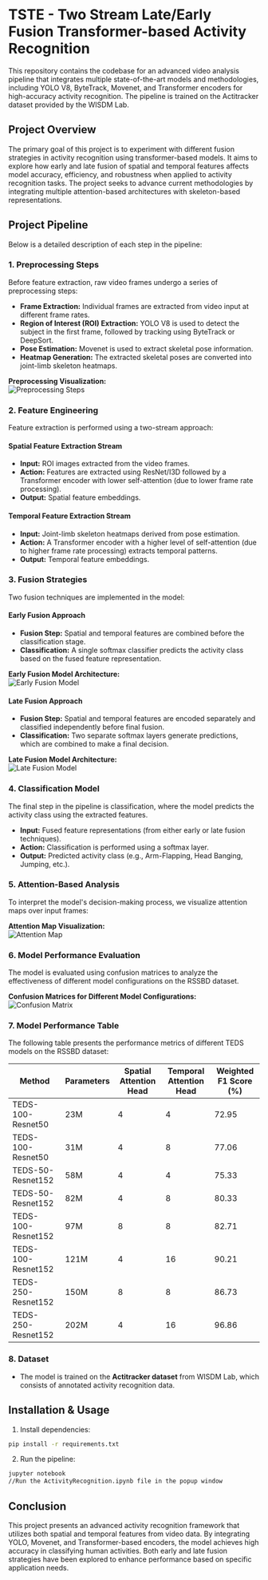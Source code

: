 # TSTE - Two Stream Late/Early Fusion Transformer-based Activity Recognition

This repository contains the codebase for an advanced video analysis pipeline that integrates multiple state-of-the-art models and methodologies, including YOLO V8, ByteTrack, Movenet, and Transformer encoders for high-accuracy activity recognition. The pipeline is trained on the Actitracker dataset provided by the WISDM Lab.

## Project Overview

The primary goal of this project is to experiment with different fusion strategies in activity recognition using transformer-based models. It aims to explore how early and late fusion of spatial and temporal features affects model accuracy, efficiency, and robustness when applied to activity recognition tasks. The project seeks to advance current methodologies by integrating multiple attention-based architectures with skeleton-based representations.

## Project Pipeline

Below is a detailed description of each step in the pipeline:

### **1. Preprocessing Steps**

Before feature extraction, raw video frames undergo a series of preprocessing steps:

- **Frame Extraction:** Individual frames are extracted from video input at different frame rates.
- **Region of Interest (ROI) Extraction:** YOLO V8 is used to detect the subject in the first frame, followed by tracking using ByteTrack or DeepSort.
- **Pose Estimation:** Movenet is used to extract skeletal pose information.
- **Heatmap Generation:** The extracted skeletal poses are converted into joint-limb skeleton heatmaps.

**Preprocessing Visualization:**  
![Preprocessing Steps](preprocessing.png)

### **2. Feature Engineering**

Feature extraction is performed using a two-stream approach:

#### **Spatial Feature Extraction Stream**

- **Input:** ROI images extracted from the video frames.
- **Action:** Features are extracted using ResNet/I3D followed by a Transformer encoder with lower self-attention (due to lower frame rate processing).
- **Output:** Spatial feature embeddings.

#### **Temporal Feature Extraction Stream**

- **Input:** Joint-limb skeleton heatmaps derived from pose estimation.
- **Action:** A Transformer encoder with a higher level of self-attention (due to higher frame rate processing) extracts temporal patterns.
- **Output:** Temporal feature embeddings.

### **3. Fusion Strategies**

Two fusion techniques are implemented in the model:

#### **Early Fusion Approach**

- **Fusion Step:** Spatial and temporal features are combined before the classification stage.
- **Classification:** A single softmax classifier predicts the activity class based on the fused feature representation.

**Early Fusion Model Architecture:**  
![Early Fusion Model](early-fusion-model.png)

#### **Late Fusion Approach**

- **Fusion Step:** Spatial and temporal features are encoded separately and classified independently before final fusion.
- **Classification:** Two separate softmax layers generate predictions, which are combined to make a final decision.

**Late Fusion Model Architecture:**  
![Late Fusion Model](late-fusion-model.png)

### **4. Classification Model**

The final step in the pipeline is classification, where the model predicts the activity class using the extracted features.

- **Input:** Fused feature representations (from either early or late fusion techniques).
- **Action:** Classification is performed using a softmax layer.
- **Output:** Predicted activity class (e.g., Arm-Flapping, Head Banging, Jumping, etc.).

### **5. Attention-Based Analysis**

To interpret the model's decision-making process, we visualize attention maps over input frames:

**Attention Map Visualization:**  
![Attention Map](attention-map.png)

### **6. Model Performance Evaluation**

The model is evaluated using confusion matrices to analyze the effectiveness of different model configurations on the RSSBD dataset.

**Confusion Matrices for Different Model Configurations:**  
![Confusion Matrix](confusion-matrix.png)

### **7. Model Performance Table**

The following table presents the performance metrics of different TEDS models on the RSSBD dataset:

| Method                | Parameters | Spatial Attention Head | Temporal Attention Head | Weighted F1 Score (%) |
|-----------------------|------------|------------------------|------------------------|------------------------|
| TEDS-100-Resnet50    | 23M        | 4                      | 4                      | 72.95                  |
| TEDS-100-Resnet50    | 31M        | 4                      | 8                      | 77.06                  |
| TEDS-50-Resnet152    | 58M        | 4                      | 4                      | 75.33                  |
| TEDS-50-Resnet152    | 82M        | 4                      | 8                      | 80.33                  |
| TEDS-100-Resnet152   | 97M        | 8                      | 8                      | 82.71                  |
| TEDS-100-Resnet152   | 121M       | 4                      | 16                     | 90.21                  |
| TEDS-250-Resnet152   | 150M       | 8                      | 8                      | 86.73                  |
| TEDS-250-Resnet152   | 202M       | 4                      | 16                     | 96.86                  |

### **8. Dataset**

- The model is trained on the **Actitracker dataset** from WISDM Lab, which consists of annotated activity recognition data.

## **Installation & Usage**

1. Install dependencies:

```bash
pip install -r requirements.txt
```

2. Run the pipeline:

```bash
jupyter notebook
//Run the ActivityRecognition.ipynb file in the popup window
```

## **Conclusion**

This project presents an advanced activity recognition framework that utilizes both spatial and temporal features from video data. By integrating YOLO, Movenet, and Transformer-based encoders, the model achieves high accuracy in classifying human activities. Both early and late fusion strategies have been explored to enhance performance based on specific application needs.

